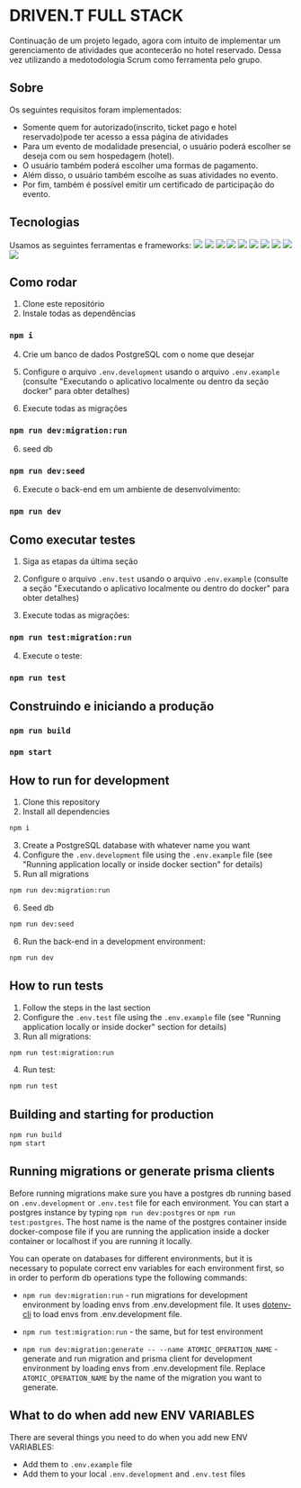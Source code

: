 # DRIVEN.T FULL STACK 
Continuação de um projeto legado, agora com intuito de implementar um gerenciamento de atividades que acontecerão no hotel reservado. Dessa vez utilizando a medotodologia Scrum como ferramenta pelo grupo.

## Sobre
Os seguintes requisitos foram implementados:
- Somente quem for autorizado(inscrito, ticket pago e hotel reservado)pode ter acesso a essa página de atividades
- Para um evento de modalidade presencial, o usuário poderá escolher se deseja com ou sem hospedagem (hotel).
- O usuário também poderá escolher uma formas de pagamento.
- Além disso, o usuário também escolhe as suas atividades no evento.
- Por fim, também é possível emitir um certificado de participação do evento.

## Tecnologias
Usamos as seguintes ferramentas e frameworks:
<img src="https://img.shields.io/badge/Node%20js-339933?style=for-the-badge&logo=nodedotjs&logoColor=white"/> <img src="https://img.shields.io/badge/Jest-C21325?style=for-the-badge&logo=jest&logoColor=white"/> <img src="https://img.shields.io/badge/Express%20js-000000?style=for-the-badge&logo=express&logoColor=white"/> <img src="https://img.shields.io/badge/TypeScript-007ACC?style=for-the-badge&logo=typescript&logoColor=white"/>
<img src="https://img.shields.io/badge/Prisma-3982CE?style=for-the-badge&logo=Prisma&logoColor=white"/> <img src="https://img.shields.io/badge/styled--components-DB7093?style=for-the-badge&logo=styled-components&logoColor=white"/> <img src="https://img.shields.io/badge/React-20232A?style=for-the-badge&logo=react&logoColor=61DAFB"/> <img src="https://img.shields.io/badge/React_Router-CA4245?style=for-the-badge&logo=react-router&logoColor=white"/> <img src="https://img.shields.io/badge/axios-671ddf?&style=for-the-badge&logo=axios&logoColor=white"/> <img src="https://img.shields.io/badge/Notion-000000?style=for-the-badge&logo=notion&logoColor=white"/>

## Como rodar

1. Clone este repositório
2. Instale todas as dependências
   
### `npm i`


4. Crie um banco de dados PostgreSQL com o nome que desejar

6. Configure o arquivo `.env.development` usando o arquivo `.env.example` (consulte "Executando o aplicativo localmente ou dentro da seção docker" para obter detalhes)

8. Execute todas as migrações


### `npm run dev:migration:run`

6. seed db


### `npm run dev:seed`


6. Execute o back-end em um ambiente de desenvolvimento:


### `npm run dev`


## Como executar testes

1. Siga as etapas da última seção

3. Configure o arquivo `.env.test` usando o arquivo `.env.example` (consulte a seção "Executando o aplicativo localmente ou dentro do docker" para obter detalhes)

5. Execute todas as migrações:

### `npm run test:migration:run`


4. Execute o teste:


### `npm run test`


## Construindo e iniciando a produção


### `npm run build`
### `npm start`




## How to run for development

1. Clone this repository
2. Install all dependencies

```bash
npm i
```

3. Create a PostgreSQL database with whatever name you want
4. Configure the `.env.development` file using the `.env.example` file (see "Running application locally or inside docker section" for details)
5. Run all migrations

```bash
npm run dev:migration:run
```

6. Seed db

```bash
npm run dev:seed
```

6. Run the back-end in a development environment:

```bash
npm run dev
```

## How to run tests

1. Follow the steps in the last section
2. Configure the `.env.test` file using the `.env.example` file (see "Running application locally or inside docker" section for details)
3. Run all migrations:

```bash
npm run test:migration:run
```

4. Run test:

```bash
npm run test
```

## Building and starting for production

```bash
npm run build
npm start
```

## Running migrations or generate prisma clients

Before running migrations make sure you have a postgres db running based on `.env.development` or `.env.test` file for each environment. You can start a postgres instance by typing `npm run dev:postgres` or `npm run test:postgres`. The host name is the name of the postgres container inside docker-compose file if you are running the application inside a docker container or localhost if you are running it locally.

You can operate on databases for different environments, but it is necessary to populate correct env variables for each environment first, so in order to perform db operations type the following commands:

- `npm run dev:migration:run` - run migrations for development environment by loading envs from .env.development file. It uses [dotenv-cli](https://github.com/entropitor/dotenv-cli#readme) to load envs from .env.development file.
- `npm run test:migration:run` - the same, but for test environment

- `npm run dev:migration:generate -- --name ATOMIC_OPERATION_NAME` - generate and run migration and prisma client for development environment by loading envs from .env.development file. Replace `ATOMIC_OPERATION_NAME` by the name of the migration you want to generate.

## What to do when add new ENV VARIABLES

There are several things you need to do when you add new ENV VARIABLES:
- Add them to `.env.example` file
- Add them to your local `.env.development` and `.env.test` files
